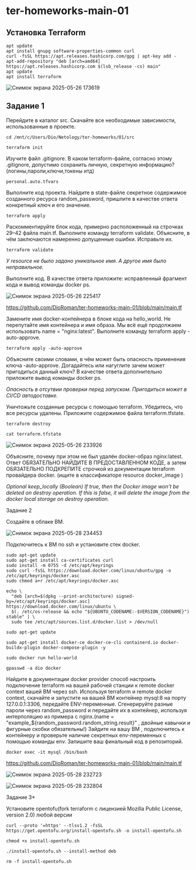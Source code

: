 # ter-homeworks-main-01

## Установка Terraform 

```
apt update
apt install gnupg software-properties-common curl
curl -fsSL https://apt.releases.hashicorp.com/gpg | apt-key add -
apt-add-repository "deb [arch=amd64] https://apt.releases.hashicorp.com $(lsb_release -cs) main"
apt update
apt install terraform
```

![Снимок экрана 2025-05-26 173619](https://github.com/user-attachments/assets/f59db309-689c-42ef-b441-926abba9ac87)

## Задание 1

Перейдите в каталог src. Скачайте все необходимые зависимости, использованные в проекте.

`cd /mnt/c/Users/Dio/Netology/ter-homeworks/01/src`

`terraform init`

Изучите файл .gitignore. В каком terraform-файле, согласно этому .gitignore, допустимо сохранить личную, секретную информацию?(логины,пароли,ключи,токены итд)

`personal.auto.tfvars`

Выполните код проекта. Найдите в state-файле секретное содержимое созданного ресурса random_password, пришлите в качестве ответа конкретный ключ и его значение.

`terraform apply`

Раскомментируйте блок кода, примерно расположенный на строчках 29–42 файла main.tf. Выполните команду terraform validate. Объясните, в чём заключаются намеренно допущенные ошибки. Исправьте их.

`terraform validate`

_У resource не было задано уникальное имя. А другое имя было неправильное._

Выполните код. В качестве ответа приложите: исправленный фрагмент кода и вывод команды docker ps.

![Снимок экрана 2025-05-26 225417](https://github.com/user-attachments/assets/267679ef-0aea-40a6-8f04-3ca8413c79cb)

https://github.com/DioRoman/ter-homeworks-main-01/blob/main/main.tf

Замените имя docker-контейнера в блоке кода на hello_world. Не перепутайте имя контейнера и имя образа. Мы всё ещё продолжаем использовать name = "nginx:latest". Выполните команду terraform apply -auto-approve.

`terraform apply -auto-approve`

Объясните своими словами, в чём может быть опасность применения ключа -auto-approve. Догадайтесь или нагуглите зачем может пригодиться данный ключ? В качестве ответа дополнительно приложите вывод команды docker ps.

_Опасность в отсутвии проверки перед запуском. Пригодиться может в CI/CD автодоставке._

Уничтожьте созданные ресурсы с помощью terraform. Убедитесь, что все ресурсы удалены. Приложите содержимое файла terraform.tfstate.

`terraform destroy`

`cat terraform.tfstate`

![Снимок экрана 2025-05-26 233926](https://github.com/user-attachments/assets/57429ac0-27c5-4cdb-819f-f59e407acab5)

Объясните, почему при этом не был удалён docker-образ nginx:latest. Ответ ОБЯЗАТЕЛЬНО НАЙДИТЕ В ПРЕДОСТАВЛЕННОМ КОДЕ, а затем ОБЯЗАТЕЛЬНО ПОДКРЕПИТЕ строчкой из документации terraform провайдера docker. (ищите в классификаторе resource docker_image )

_Optional
keep_locally (Boolean) If true, then the Docker image won't be deleted on destroy operation. If this is false, it will delete the image from the docker local storage on destroy operation._

Задание 2

Создайте в облаке ВМ.

![Снимок экрана 2025-05-28 234453](https://github.com/user-attachments/assets/e4956a2d-1c4b-4261-8efa-e3cda101769b)

Подключитесь к ВМ по ssh и установите стек docker.

```
sudo apt-get update
sudo apt-get install ca-certificates curl
sudo install -m 0755 -d /etc/apt/keyrings
sudo curl -fsSL https://download.docker.com/linux/ubuntu/gpg -o /etc/apt/keyrings/docker.asc
sudo chmod a+r /etc/apt/keyrings/docker.asc
```

```
echo \
  "deb [arch=$(dpkg --print-architecture) signed-by=/etc/apt/keyrings/docker.asc] https://download.docker.com/linux/ubuntu \
  $(. /etc/os-release && echo "${UBUNTU_CODENAME:-$VERSION_CODENAME}") stable" | \
  sudo tee /etc/apt/sources.list.d/docker.list > /dev/null
```
`sudo apt-get update`

`sudo apt-get install docker-ce docker-ce-cli containerd.io docker-buildx-plugin docker-compose-plugin -y`

`sudo docker run hello-world`

`gpasswd -a dio docker`

Найдите в документации docker provider способ настроить подключение terraform на вашей рабочей станции к remote docker context вашей ВМ через ssh.
Используя terraform и remote docker context, скачайте и запустите на вашей ВМ контейнер mysql:8 на порту 127.0.0.1:3306, передайте ENV-переменные.
Сгенерируйте разные пароли через random_password и передайте их в контейнер, используя интерполяцию из примера с nginx.(name  = "example_${random_password.random_string.result}" , двойные кавычки и фигурные скобки обязательны!)
Зайдите на вашу ВМ , подключитесь к контейнеру и проверьте наличие секретных env-переменных с помощью команды env. Запишите ваш финальный код в репозиторий.

`docker exec -it mysql /bin/bash`

https://github.com/DioRoman/ter-homeworks-main-01/blob/main/main.tf

![Снимок экрана 2025-05-28 232723](https://github.com/user-attachments/assets/6c869c86-d373-49c7-9286-f3f207775bf0)

![Снимок экрана 2025-05-28 232804](https://github.com/user-attachments/assets/4144a993-e346-4c28-a98d-e7f5442d2d27)

Задание 3*

Установите opentofu(fork terraform с лицензией Mozilla Public License, version 2.0) любой версии

`curl --proto '=https' --tlsv1.2 -fsSL https://get.opentofu.org/install-opentofu.sh -o install-opentofu.sh`

`chmod +x install-opentofu.sh`

`./install-opentofu.sh --install-method deb`

`rm -f install-opentofu.sh`
